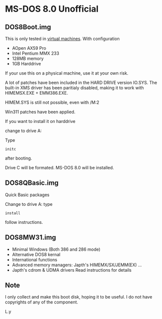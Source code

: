 # MS-DOS 8.0 Unofficial
## DOS8Boot.img

This is only tested in [virtual machines](https://github.com/86Box/86Box). With configuration 

- AOpen AX59 Pro
- Intel Pentium MMX 233
- 128MB memory
- 1GB Harddrive

If your use this on a physical machine, use it at your own risk.

A lot of patches have been included in the HARD DRIVE version IO.SYS.
The built-in XMS driver has been paritialy disabled, making it to work with HIMEMSX.EXE + EMM386.EXE.

HIMEM.SYS is still not possible, even with /M:2

Win311 patches have been applied.

If you want to install it on harddrive

change to drive A:

Type 

```
initc
```

after booting.

Drive C will be formated. MS-DOS 8.0 will be installed.

## DOS8QBasic.img
  
Quick Basic packages

Change to drive A:
type

```
install
```

follow instructions.

## DOS8MW31.img
 - Minimal Windows (Both 386 and 286 mode)
 - Alternative DOS8 kernal
 - International functions
 - Advanced memory managers: Japth's HIMEMX/SX/JEMM(EX) ...
 - Japth's cdrom & UDMA drivers
Read instructions for details

## Note
I only collect and make this boot disk, hoping it to be useful.
I do not have copyrights of any of the component.

L.y

